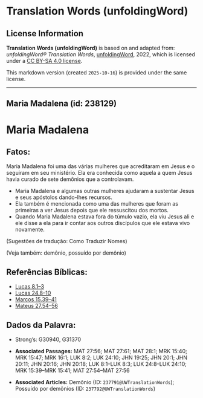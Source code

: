# Translation Words (unfoldingWord)

## License Information

**Translation Words (unfoldingWord)** is based on and adapted from: _unfoldingWord® Translation Words_, [unfoldingWord](https://unfoldingword.org/utw), 2022, which is licensed under a [CC BY-SA 4.0 license](https://creativecommons.org/licenses/by-sa/4.0/legalcode.en).

This markdown version (created `2025-10-16`) is provided under the same license.



--------------------------------

## Maria Madalena (id: 238129)

Maria Madalena
==============

Fatos:
------

Maria Madalena foi uma das várias mulheres que acreditaram em Jesus e o seguiram em seu ministério. Ela era conhecida como aquela a quem Jesus havia curado de sete demônios que a controlavam.

* Maria Madalena e algumas outras mulheres ajudaram a sustentar Jesus e seus apóstolos dando\-lhes recursos.
* Ela também é mencionada como uma das mulheres que foram as primeiras a ver Jesus depois que ele ressuscitou dos mortos.
* Quando Maria Madalena estava fora do túmulo vazio, ela viu Jesus ali e ele disse a ela para ir contar aos outros discípulos que ele estava vivo novamente.

(Sugestões de tradução: Como Traduzir Nomes)

(Veja também: demônio, possuído por demônio)

Referências Bíblicas:
---------------------

* [Lucas 8\.1–3](https://ref.ly/Luke8:1-Luke8:3)
* [Lucas 24\.8–10](https://ref.ly/Luke24:8-Luke24:10)
* [Marcos 15\.39–41](https://ref.ly/Mark15:39-Mark15:41)
* [Mateus 27\.54–56](https://ref.ly/Matt27:54-Matt27:56)

Dados da Palavra:
-----------------

* Strong’s: G30940, G31370

* **Associated Passages:** MAT 27:56; MAT 27:61; MAT 28:1; MRK 15:40; MRK 15:47; MRK 16:1; LUK 8:2; LUK 24:10; JHN 19:25; JHN 20:1; JHN 20:11; JHN 20:16; JHN 20:18; LUK 8:1–LUK 8:3; LUK 24:8–LUK 24:10; MRK 15:39–MRK 15:41; MAT 27:54–MAT 27:56
* **Associated Articles:** Demônio (ID: `237791@UWTranslationWords`); Possuído por demônios (ID: `237792@UWTranslationWords`)

